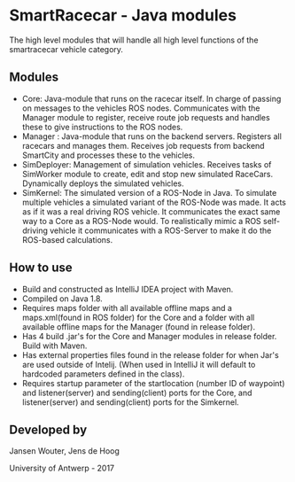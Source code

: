 SmartRacecar - Java modules
================
The high level modules that will handle all high level functions of the smartracecar vehicle category.

## Modules
 - Core: Java-module that runs on the racecar itself. In charge of passing on messages to the vehicles ROS nodes. Communicates with the Manager module to register, receive route job requests and handles these to give instructions to the ROS nodes.
 - Manager : Java-module that runs on the backend servers. Registers all racecars and manages them. Receives job requests from backend SmartCity and processes these to the vehicles. 
 - SimDeployer: Management of simulation vehicles. Receives tasks of SimWorker module to create, edit and stop new simulated RaceCars. Dynamically deploys the simulated vehicles.
 - SimKernel: The simulated version of a ROS-Node in Java. To simulate multiple vehicles a simulated variant of the ROS-Node was made. It acts as if it was a real driving ROS vehicle. It communicates the exact same way to a Core as a ROS-Node would. To realistically mimic a ROS self-driving vehicle it communicates with a ROS-Server to make it do the ROS-based calculations. 

## How to use
 - Build and constructed as IntelliJ IDEA project with Maven.
 - Compiled on Java 1.8.
 - Requires maps folder with all available offline maps and a maps.xml(found in ROS folder) for the Core and a folder with all available offline maps for the Manager (found in release folder).
 - Has 4 build .jar's for the Core and Manager modules in release folder. Build with Maven. 
 - Has external properties files found in the release folder for when Jar's are used outside of Intelij. (When used in IntelliJ it will default to hardcoded parameters defined in the class).
 - Requires startup parameter of the startlocation (number ID of waypoint) and listener(server) and sending(client) ports for the Core, and listener(server) and sending(client) ports for the Simkernel.
 
## Developed by

Jansen Wouter,
Jens de Hoog

University of Antwerp - 2017
